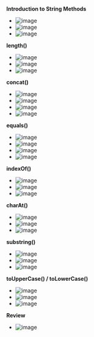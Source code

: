 **Introduction to String Methods**
- ![image](https://github.com/user-attachments/assets/d12c555a-d2ec-4798-85a2-320be7a2e035)
- ![image](https://github.com/user-attachments/assets/df13d66d-d186-45a0-9f73-bdd12eaa562c)
- ![image](https://github.com/user-attachments/assets/2f734b8f-23b2-4767-bc58-0e09f2e912fa)

**length()**
- ![image](https://github.com/user-attachments/assets/4358bc49-8545-413b-8197-ec0c62ef8ce0)
- ![image](https://github.com/user-attachments/assets/9e971c32-9ef1-4cc3-915e-fe66896648f5)
- ![image](https://github.com/user-attachments/assets/05379f0d-2ea2-4138-b648-19fc1ed09e71)

**concat()**
- ![image](https://github.com/user-attachments/assets/184a51ce-1783-4a72-bd3e-95babe8416c0)
- ![image](https://github.com/user-attachments/assets/37850d27-d99f-4f46-8088-4d7acfc8a3d9)
- ![image](https://github.com/user-attachments/assets/3f5f5f93-f6e6-4cb0-ba2e-b0b7ce020b3b)
- ![image](https://github.com/user-attachments/assets/1c1693a0-c212-4fca-b182-c8bfbf20490c)

**equals()**
- ![image](https://github.com/user-attachments/assets/c240b7aa-fa7a-4565-869a-6f7583baac1a)
- ![image](https://github.com/user-attachments/assets/ab09324a-6447-4c46-84ee-6b7e3432de68)
- ![image](https://github.com/user-attachments/assets/1752ce99-9132-418f-b5ba-110cdd1c436b)
- ![image](https://github.com/user-attachments/assets/deb74225-2c00-496c-b386-dbf39082a07a)

**indexOf()**
- ![image](https://github.com/user-attachments/assets/82b80361-5521-4e0c-8d33-7a5624a40e20)
- ![image](https://github.com/user-attachments/assets/633699bb-4081-42ef-be42-b828815ead0f)
- ![image](https://github.com/user-attachments/assets/b33341d9-d737-4218-a626-718e76cc20f9)

**charAt()**
- ![image](https://github.com/user-attachments/assets/a796a87d-41ff-4616-98bc-e63d17ff4518)
- ![image](https://github.com/user-attachments/assets/bdf655a1-9387-4f5f-bf79-37823363df54)
- ![image](https://github.com/user-attachments/assets/cd4d51e8-f426-4910-a632-f2f8fa13df81)

**substring()**
- ![image](https://github.com/user-attachments/assets/9562bd50-5961-4207-b10e-9a907b6fa748)
- ![image](https://github.com/user-attachments/assets/eeb10ef8-46ad-4b6b-8609-48458527b8b9)
- ![image](https://github.com/user-attachments/assets/95278c34-b2a5-4359-93ff-efc8e1eaf8d8)

**toUpperCase() / toLowerCase()**
- ![image](https://github.com/user-attachments/assets/3deef133-012e-48e4-a1a7-74f1c4fb1038)
- ![image](https://github.com/user-attachments/assets/ff46f30c-5136-43ce-ab0b-782e43f50726)
- ![image](https://github.com/user-attachments/assets/a74f12aa-cbe0-45cb-a3c5-40c98101abec)

**Review**
- ![image](https://github.com/user-attachments/assets/3f29369c-daee-452a-9f0a-88b326db2b3b)


